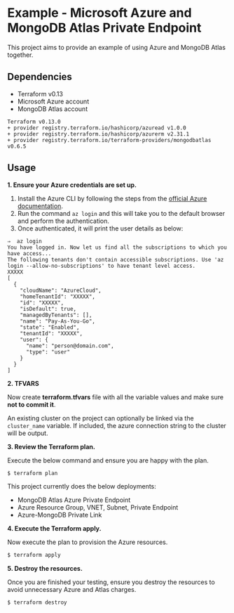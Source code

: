 # Example - Microsoft Azure and MongoDB Atlas Private Endpoint

This project aims to provide an example of using Azure and MongoDB Atlas together.


## Dependencies

* Terraform v0.13
* Microsoft Azure account
* MongoDB Atlas account

```
Terraform v0.13.0
+ provider registry.terraform.io/hashicorp/azuread v1.0.0
+ provider registry.terraform.io/hashicorp/azurerm v2.31.1
+ provider registry.terraform.io/terraform-providers/mongodbatlas v0.6.5
```

## Usage

**1\. Ensure your Azure credentials are set up.**

1. Install the Azure CLI by following the steps from the [official Azure documentation](https://docs.microsoft.com/en-us/cli/azure/install-azure-cli).
2. Run the command `az login` and this will take you to the default browser and perform the authentication.
3. Once authenticated, it will print the user details as below:

```
⇒  az login
You have logged in. Now let us find all the subscriptions to which you have access...
The following tenants don't contain accessible subscriptions. Use 'az login --allow-no-subscriptions' to have tenant level access.
XXXXX
[
  {
    "cloudName": "AzureCloud",
    "homeTenantId": "XXXXX",
    "id": "XXXXX",
    "isDefault": true,
    "managedByTenants": [],
    "name": "Pay-As-You-Go",
    "state": "Enabled",
    "tenantId": "XXXXX",
    "user": {
      "name": "person@domain.com",
      "type": "user"
    }
  }
]
```

**2\. TFVARS**

Now create **terraform.tfvars** file with all the variable values and make sure **not to commit it**.

An existing cluster on the project can optionally be linked via the `cluster_name` variable.
If included, the azure connection string to the cluster will be output.

**3\. Review the Terraform plan.**

Execute the below command and ensure you are happy with the plan.

``` bash
$ terraform plan
```
This project currently does the below deployments:

- MongoDB Atlas Azure Private Endpoint
- Azure Resource Group, VNET, Subnet, Private Endpoint
- Azure-MongoDB Private Link

**4\. Execute the Terraform apply.**

Now execute the plan to provision the Azure resources.

``` bash
$ terraform apply
```

**5\. Destroy the resources.**

Once you are finished your testing, ensure you destroy the resources to avoid unnecessary Azure and Atlas charges.

``` bash
$ terraform destroy
```
